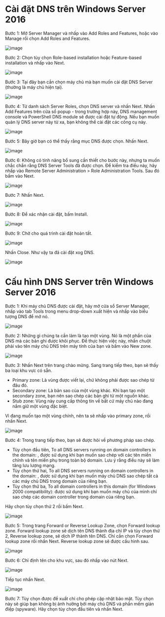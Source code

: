 # Cài đặt DNS trên Windows Server 2016

Bước 1: Mở Server Manager và nhấp vào Add Roles and Features, hoặc vào Manage rồi chọn Add Roles and Features.

![image](https://user-images.githubusercontent.com/111716161/189834895-2d3d7f8b-7277-4be7-b5c9-11a121724a76.png)

Bước 2: Chọn tùy chọn Role-based installation hoặc Feature-based installation và nhấp vào Next.

![image](https://user-images.githubusercontent.com/111716161/189835216-ef7e2960-f06d-4fc0-8e65-ded0dd1bb481.png)

Bước 3: Tại đây bạn cần chọn máy chủ mà bạn muốn cài đặt DNS Server (thường là máy chủ hiện tại).

![image](https://user-images.githubusercontent.com/111716161/189835324-3c36c480-2fa9-416c-b1a2-ea3a7e5027fc.png)

Bước 4: Từ danh sách Server Roles, chọn DNS server và nhấn Next. Nhấn Add Features trên cửa sổ popup - trong trường hợp này, DNS management console và PowerShell DNS module sẽ được cài đặt tự động. Nếu bạn muốn quản lý DNS server này từ xa, bạn không thể cài đặt các công cụ này.

![image](https://user-images.githubusercontent.com/111716161/189835573-ded1c968-576f-401a-adf9-deaa80bb56e4.png)

Bước 5: Bây giờ bạn có thể thấy rằng mục DNS được chọn. Nhấn Next.

![image](https://user-images.githubusercontent.com/111716161/189835770-ea7c744a-bf93-4ebd-ab46-282054fa1a5e.png)

Bước 6: Không có tính năng bổ sung cần thiết cho bước này, nhưng ta muốn chắc chắn rằng DNS Server Tools đã được chọn. Để kiểm tra điều này, hãy nhấp vào Remote Server Administration > Role Administration Tools. Sau đó bấm vào Next.

![image](https://user-images.githubusercontent.com/111716161/189836118-be96cc1e-5282-4b1a-a2a1-adb1272c261a.png)

Bước 7: Nhấn Next.

![image](https://user-images.githubusercontent.com/111716161/189836347-a929f02c-a96d-4fe6-8b24-718dc802566f.png)

Bước 8: Để xác nhận cài đặt, bấm Install.

![image](https://user-images.githubusercontent.com/111716161/189836415-be824976-5287-4a10-b62b-b846fc90e578.png)

Bước 9: Chờ cho quá trình cài đặt hoàn tất. 

![image](https://user-images.githubusercontent.com/111716161/189836641-4e01dc8a-4ea6-447a-b98f-a7434adf458a.png)

Nhấn Close. Như vậy ta đã cài đặt xog DNS. 

![image](https://user-images.githubusercontent.com/111716161/189836769-7b184513-026e-4255-aa75-8afd00e270e8.png)

# Cấu hình DNS Server trên Windows Server 2016

Bước 1: Khi máy chủ DNS được cài đặt, hãy mở cửa sổ Server Manager, nhấp vào tab Tools trong menu drop-down xuất hiện và nhấp vào biểu tượng DNS để mở nó.

![image](https://user-images.githubusercontent.com/111716161/189845704-96e2cb38-befe-4525-89c3-f03f8d501337.png)

Bước 2: Những gì chúng ta cần làm là tạo một vùng. Nó là một phần của DNS mà các bản ghi được khôi phục. Để thực hiện việc này, nhấn chuột phải vào tên máy chủ DNS trên máy tính của bạn và bấm vào New zone.

![image](https://user-images.githubusercontent.com/111716161/189845271-746aa376-9d59-4caf-b9b2-0d0436df021a.png)

Bước 3: Nhấn Next trên trang chào mừng. Sang trang tiếp theo, bạn sẽ thấy ba loại khu vực có sẵn.

- Primary zone: Là vùng được viết lại, chứ không phải được sao chép từ đâu đó.
- Secondary zone: Là bản sao của một vùng khác. Khi bạn tạo một secondary zone, bạn nên sao chép các bản ghi từ một nguồn khác.
- Stub zone: Vùng này cung cấp thông tin về bất cứ máy chủ nào đang nắm giữ một vùng đặc biệt.

Vì đang muốn tạo một vùng chính, nên ta sẽ nhấp vào primary zone, rồi nhấn Next.

![image](https://user-images.githubusercontent.com/111716161/189845370-6b8555c0-d7ae-498b-99fd-f75a35d6292d.png)

Bước 4: Trong trang tiếp theo, bạn sẽ được hỏi về phương pháp sao chép.

- Tùy chọn đầu tiên, To all DNS servers running on domain controllers in the domain: <domain name>, được sử dụng khi bạn muốn sao chép với các tên miền chính và tên miền phụ trong toàn bộ domain. Lưu ý rằng điều này sẽ làm tăng lưu lượng mạng.
- Tùy chọn thứ hai, To all DNS servers running on domain controllers in the domain: <domain name>, được sử dụng khi bạn muốn máy chủ DNS sao chép tất cả các máy chủ DNS trong domain của riêng bạn.
- Tùy chọn thứ ba, To all domain controllers in this domain (for Windows 2000 compatibility): <domain name> được sử dụng khi bạn muốn máy chủ của mình chỉ sao chép các domain controller trong domain của riêng bạn.

Hãy chọn tùy chọn thứ 2 rồi bấm Next.

![image](https://user-images.githubusercontent.com/111716161/189844703-c66fe70a-1baa-4b8b-a1b2-6798a56b563a.png)

Bước 5: Trong trang Forward or Reverse Lookup Zone, chọn Forward lookup zone. Forward lookup zone sẽ dịch tên DNS thành địa chỉ IP và tùy chọn thứ 2, Reverse lookup zone, sẽ dịch IP thành tên DNS. Chỉ cần chọn Forward lookup zone rồi nhấn Next. Reverse lookup zone sẽ được cấu hình sau.

![image](https://user-images.githubusercontent.com/111716161/189837831-6d88ceac-e87d-4458-bda9-1ab6c1ab4ae5.png)

Bước 6: Chỉ định tên cho khu vực, sau đó nhấp vào nút Next.

![image](https://user-images.githubusercontent.com/111716161/189838204-18f08658-6a5c-4ec5-a6ee-147a7fb9029c.png)

Tiếp tục nhấn Next.

![image](https://user-images.githubusercontent.com/111716161/189838341-645fbea3-b262-44ea-a878-dd817a86be2d.png)

Bước 7:  Tùy chọn được đề xuất chỉ cho phép cập nhật bảo mật. Tùy chọn này sẽ giúp bạn không bị ảnh hưởng bởi máy chủ DNS và phần mềm gián điệp (spyware). Hãy chọn tùy chọn đầu tiên và nhấn Next.

